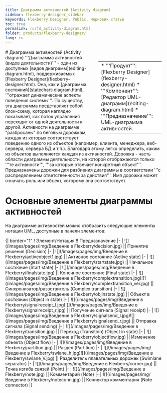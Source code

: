 ```yaml
---
title: Диаграмма активностей (Activity diagram)
sidebar: flexberry-designer_sidebar
keywords: Flexberry Designer, Public, Черновик статьи
toc: true
permalink: ru/fd_activity-diagram.html
folder: products/flexberry-designer/
lang: ru
---
```


<div style="margin:5px; padding-left:28px; float:right; width:40%; outline:1px solid white;">
<br>
<table border="0" width="100%" bgcolor="#6495ED">
<tbody><tr><td bgcolor="#FFFFFF">
* '''Продукт''': [Flexberry Designer](flexberry-designer.html)
* '''Компонент''': [Редактор UML-диаграмм](editing-diagram.html)
* '''Предназначение''': UML-диаграмма активностей.
</td>
</tr></tbody></table></a>
</div>
# Диаграмма активностей (Activity diagram)
'''Диаграмма активностей (видов деятельности)''' - один из доступных [видов диаграмм](editing-diagram.html), поддерживаемых [Flexberry Designer](flexberry-designer.html).
Она, как и [диаграмма состояний](statechart-diagram.html), '''отражает динамические аспекты поведения системы'''. По существу, эта диаграмма представляет собой блок-схему, которая наглядно показывает, как поток управления переходит от одной деятельности к другой.
Активности на диаграмме "разбросаны" по беговым дорожкам, каждая из которых соответствует поведению одного из объектов (например, клиента, менеджера, веб-сервера, сервера БД и т.п.). Благодаря этому легко определить, каким из объектов выполняется каждая из активностей. Дорожка - часть области диаграммы деятельности, на которой отображаются только '''те активности''', '''за которые отвечает конкретный объект'''. Предназначены дорожки для разбиения диаграммы в соответствии '''с распределением ответственности за действия'''. Имя дорожки может означать роль или объект, которому она соответствует. 

# Основные элементы диаграммы активностей
На диаграмме активностей можно отобразить следующие элементы нотации UML, доступные в панели элементов:


{| border="1" 
! Элемент/Нотация !! Предназначение
|-
| ![](/images/pages/img/Введение в Flexberry/decision.jpg) || Принятие решения (Decision)
|-
| ![](/images/pages/img/Введение в Flexberry/activeobject1.jpg) || Активное состояние (Active state)
|-
| ![](/images/pages/img/Введение в Flexberry/startstate.jpg) || Начальное состояние (Start state)
|-
| ![](/images/pages/img/Введение в Flexberry/finalstate.jpg) || Конечное состояние (Final state)
|-
| ![](/images/pages/img/Введение в Flexberry/complextransition.jpg)![](/images/pages/img/Введение в Flexberry/complextransition_ver.jpg) || Синхронизатор/разветвитель (Complex transition)
|-
| ![](/images/pages/img/Введение в Flexberry/objinstate.jpg) || Объект в состоянии (Object in state)
|-
| ![](/images/pages/img/Введение в Flexberry/signalreceipt_l.jpg)![](/images/pages/img/Введение в Flexberry/signalreceipt_r.jpg) || Получение сигнала (Signal receipt)
|-
| ![](/images/pages/img/Введение в Flexberry/signalsend_l.jpg)![](/images/pages/img/Введение в Flexberry/signalsend_r.jpg) || Отправка сигнала (Signal sending)
|-
| ![](/images/pages/img/Введение в Flexberry/transition.jpg) || Переход (Transition) (Object in state)
|-
| ![](/images/pages/img/Введение в Flexberry/objectflow.jpg) || Изменение объекта (Object flow)
|-
| ![](/images/pages/img/Введение в Flexberry/partition.jpg) || Раздел (Partition)
|-
| ![](/images/pages/img/Введение в Flexberry/swlane_h.jpg)![](/images/pages/img/Введение в Flexberry/swlane_V.jpg) || Разделитель плавательных дорожек (Swimlane separator)
|-
| ![](/images/pages/img/Введение в Flexberry/corner.jpg) || Точка изгиба связей (Point)
|-
| ![](/images/pages/img/Введение в Flexberry/note.jpg) || Комментарий (Note)
|-
| ![](/images/pages/img/Введение в Flexberry/noteconn.jpg) || Коннектор комментария (Note connector)
|}

